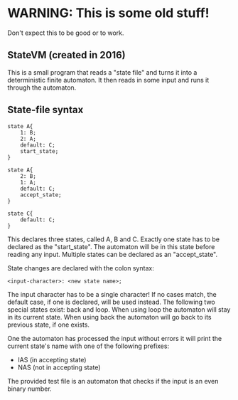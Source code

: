 # WARNING: This is some old stuff!
Don't expect this to be good or to work.

## StateVM (created in 2016)
This is a small program that reads a "state file" and turns it into a deterministic finite automaton.
It then reads in some input and runs it through the automaton.

## State-file syntax

    state A{
        1: B;
        2: A;
        default: C;
        start_state;
    }
    
    state A{
        2: B;
        1: A;
        default: C;
        accept_state;
    }
    
    state C{
        default: C;
    }

This declares three states, called A, B and C.
Exactly one state has to be declared as the "start_state".
The automaton will be in this state before reading any input.
Multiple states can be declared as an "accept_state".

State changes are declared with the colon syntax:

    <input-character>: <new state name>;

The input character has to be a single character!
If no cases match, the default case, if one is declared, will be used instead.
The following two special states exist: back and loop.
When using loop the automaton will stay in its current state.
When using back the automaton will go back to its previous state, if one exists.

One the automaton has processed the input without errors it will print the current state's name with one of the following prefixes:
- IAS (in accepting state)
- NAS (not in accepting state)

The provided test file is an automaton that checks if the input is an even binary number.